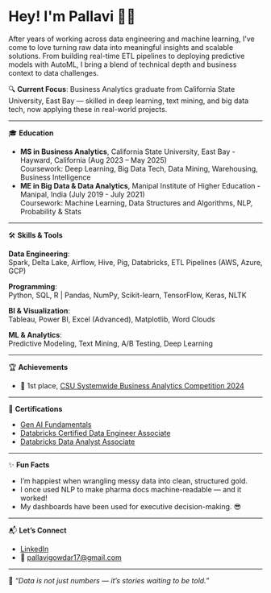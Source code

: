 # Hey! I'm Pallavi 👩‍💻


After years of working across data engineering and machine learning, I’ve come to love turning raw data into meaningful insights and scalable solutions. From building real-time ETL pipelines to deploying predictive models with AutoML, I bring a blend of technical depth and business context to data challenges.

🔍 **Current Focus**: Business Analytics graduate from California State University, East Bay — skilled in deep learning, text mining, and big data tech, now applying these in real-world projects.

---

🎓 **Education**
- **MS in Business Analytics**, California State University, East Bay - Hayward, California (Aug 2023 – May 2025)  
  Coursework: Deep Learning, Big Data Tech, Data Mining, Warehousing, Business Intelligence
- **ME in Big Data & Data Analytics**, Manipal Institute of Higher Education - Manipal, India (July 2019 - July 2021)  
  Coursework: Machine Learning, Data Structures and Algorithms, NLP, Probability & Stats

---

🛠️ **Skills & Tools**

**Data Engineering**:  
Spark, Delta Lake, Airflow, Hive, Pig, Databricks, ETL Pipelines (AWS, Azure, GCP)

**Programming**:  
Python, SQL, R | Pandas, NumPy, Scikit-learn, TensorFlow, Keras, NLTK

**BI & Visualization**:  
Tableau, Power BI, Excel (Advanced), Matplotlib, Word Clouds

**ML & Analytics**:  
Predictive Modeling, Text Mining, A/B Testing, Deep Learning

---

🏆 **Achievements**
- 🥇 1st place, [CSU Systemwide Business Analytics Competition 2024](https://www.csus.edu/college/business-administration/centers-programs/announcements.html)

---

📜 **Certifications**
- [Gen AI Fundamentals](https://credentials.databricks.com/bad03bde-a4a6-44f6-af15-ee06a57744de#acc.rAzBG6Vg)
- [Databricks Certified Data Engineer Associate](https://credentials.databricks.com/dc1d7ff0-a34e-427a-9e69-d76e11f2dd73#acc.9NM3e8pT)  
- [Databricks Data Analyst Associate](https://credentials.databricks.com/7e51594d-f4fb-4ccf-92b8-69c02e95a1f9#acc.ysNLHAkh)

---

✨ **Fun Facts**
- I’m happiest when wrangling messy data into clean, structured gold.
- I once used NLP to make pharma docs machine-readable — and it worked!
- My dashboards have been used for executive decision-making. 😎

---

📬 **Let’s Connect**
- [LinkedIn](https://www.linkedin.com/in/pallavi-gowdar-nagaraj/)
- 📧 pallavigowdar17@gmail.com

---

📌 _“Data is not just numbers — it’s stories waiting to be told.”_
